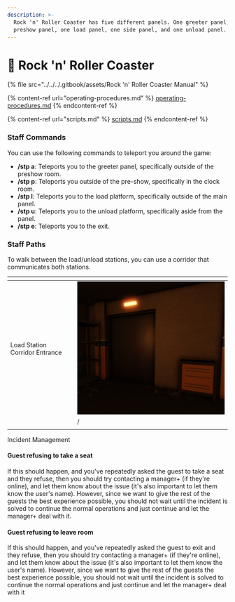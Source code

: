 ```yaml
---
description: >-
  Rock 'n' Roller Coaster has five different panels. One greeter panel, one
  preshow panel, one load panel, one side panel, and one unload panel.
---
```


# 🎢 Rock 'n' Roller Coaster

{% file src="../../../.gitbook/assets/Rock 'n' Roller Coaster Manual" %}

{% content-ref url="operating-procedures.md" %}
[operating-procedures.md](operating-procedures.md)
{% endcontent-ref %}

{% content-ref url="scripts.md" %}
[scripts.md](scripts.md)
{% endcontent-ref %}

### Staff Commands

You can use the following commands to teleport you around the game:

* **/stp a**: Teleports you to the greeter panel, specifically outside of the preshow room.
* **/stp p**: Teleports you outside of the pre-show, specifically in the clock room.
* **/stp l**: Teleports you to the load platform, specifically outside of the main panel.&#x20;
* **/stp u**: Teleports you to the unload platform, specifically aside from the panel.&#x20;
* **/stp e**: Teleports you to the exit.

### Staff Paths

To walk between the load/unload stations, you can use a corridor that communicates both stations.

<table data-view="cards"><thead><tr><th></th><th></th><th></th></tr></thead><tbody><tr><td>Load Station Corridor Entrance</td><td></td><td><img src="../../../.gitbook/assets/8.png" alt=""></td></tr><tr><td></td><td></td><td>/</td></tr><tr><td></td><td></td><td></td></tr></tbody></table>

Incident Management

#### Guest refusing to take a seat

If this should happen, and you've repeatedly asked the guest to take a seat and they refuse, then you should try contacting a manager+ (if they're online), and let them know about the issue (it's also important to let them know the user's name). However, since we want to give the rest of the guests the best experience possible, you should not wait until the incident is solved to continue the normal operations and just continue and let the manager+ deal with it.

#### Guest refusing to leave room

If this should happen, and you've repeatedly asked the guest to exit and they refuse, then you should try contacting a manager+ (if they're online), and let them know about the issue (it's also important to let them know the user's name). However, since we want to give the rest of the guests the best experience possible, you should not wait until the incident is solved to continue the normal operations and just continue and let the manager+ deal with it
